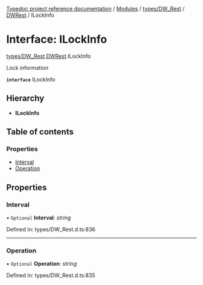 [Typedoc project reference documentation](../README.md) / [Modules](../modules.md) / [types/DW_Rest](../modules/types_dw_rest.md) / [DWRest](../modules/types_dw_rest.dwrest.md) / ILockInfo

# Interface: ILockInfo

[types/DW_Rest](../modules/types_dw_rest.md).[DWRest](../modules/types_dw_rest.dwrest.md).ILockInfo

Lock information

**`interface`** ILockInfo

## Hierarchy

* **ILockInfo**

## Table of contents

### Properties

- [Interval](types_dw_rest.dwrest.ilockinfo.md#interval)
- [Operation](types_dw_rest.dwrest.ilockinfo.md#operation)

## Properties

### Interval

• `Optional` **Interval**: *string*

Defined in: types/DW_Rest.d.ts:836

___

### Operation

• `Optional` **Operation**: *string*

Defined in: types/DW_Rest.d.ts:835
